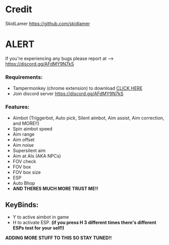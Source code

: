 # Credit
SkidLamer https://github.com/skidlamer

# ALERT
If you're experiencing any bugs please report at --> https://discord.gg/AFdMY9N7kS

### Requirements:
- Tampermonkey (chrome extension) to download [CLICK HERE](https://chrome.google.com/webstore/detail/tampermonkey/dhdgffkkebhmkfjojejmpbldmpobfkfo?hl=en)
- Join discord server https://discord.gg/AFdMY9N7kS

### Features:
- Aimbot (Triggerbot, Auto pick, Silent aimbot, Aim assist, Aim correction, and MORE!!)
- Spin aimbot speed
- Aim range
- Aim offset
- Aim noise
- Supersilent aim
- Aim at AIs (AKA NPCs)
- FOV check
- FOV box
- FOV box size
- ESP
- Auto Bhop
- **AND THERES MUCH MORE TRUST ME!!**

## KeyBinds:
- Y to active aimbot in game
- H to activate ESP. **(if you press H 3 different times there's different ESPs test for your self!)**

**ADDING MORE STUFF TO THIS SO STAY TUNED!!**
